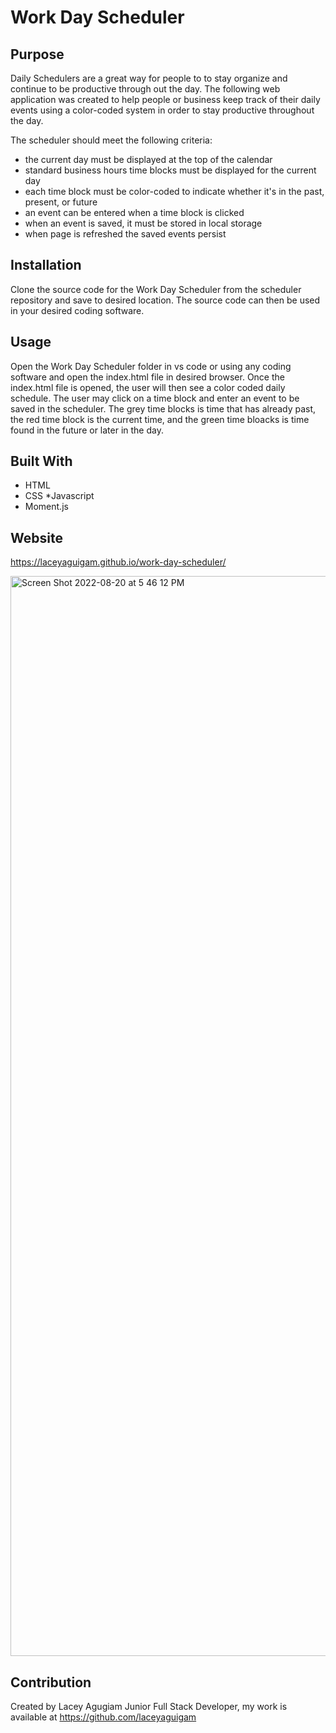 # Work Day Scheduler
## Purpose

Daily Schedulers are a great way for people to to stay organize and continue to be productive through out the day. The following web application was created to help people or business keep track of their daily events using a color-coded system in order to stay productive throughout the day.
 
The scheduler should meet the following criteria: 

* the current day must be displayed at the top of the calendar
* standard business hours time blocks must be displayed for the current day 
* each time block must be color-coded to indicate whether it's in the past, present, or future
* an event can be entered when a time block is clicked
* when an event is saved, it must be stored in local storage
* when page is refreshed the saved events persist

## Installation 

Clone the source code for the Work Day Scheduler from the scheduler repository and save to desired location. The source code can then be used in your desired coding software.

## Usage 

Open the Work Day Scheduler folder in vs code or using any coding software and open the index.html file in desired browser. Once the index.html file is opened, the user will then see a color coded daily schedule. The user may click on a time block and enter an event to be saved in the scheduler. The grey time blocks is time that has already past, the red time block is the current time, and the green time bloacks is time found in the future or later in the day. 
## Built With
* HTML
* CSS
*Javascript
* Moment.js

## Website

https://laceyaguigam.github.io/work-day-scheduler/

<img width="1728" alt="Screen Shot 2022-08-20 at 5 46 12 PM" src="https://user-images.githubusercontent.com/105749016/186797663-c609ef4a-f06f-4789-83c9-0db9def18a7f.png">

## Contribution
 
Created by Lacey Agugiam Junior Full Stack Developer, my work is available at https://github.com/laceyaguigam

